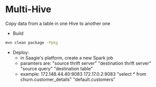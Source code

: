 # Multi-Hive

Copy data from a table in one Hive to another one

* Build
```sh
mvn clean package -Ppkg
```

* Deploy:
	* in Saagie's platform, create a new Spark job
	* paramters are: "source thrift server" "destination thrift server" "source query" "destination table"
	* example: 172.148.44.40:9083 172.17.0.2:9083  "select * from churn.customer_details" "default.customers"

